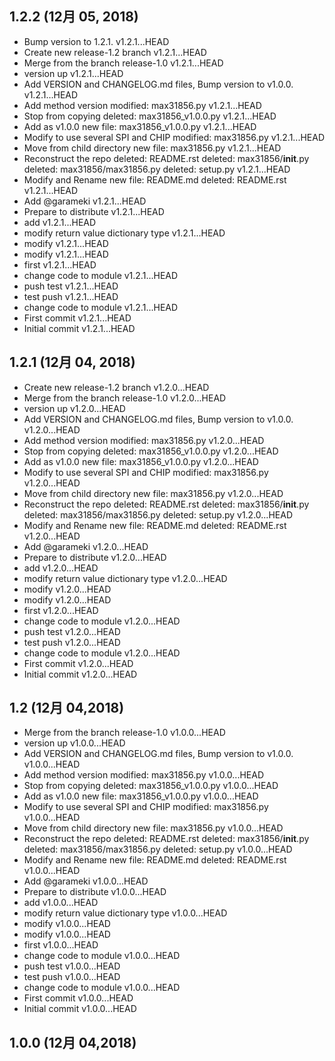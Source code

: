 ## 1.2.2 (12月 05, 2018)
  - Bump version to 1.2.1.  v1.2.1...HEAD
  - Create new release-1.2 branch  v1.2.1...HEAD
  - Merge from the branch release-1.0  v1.2.1...HEAD
  - version up  v1.2.1...HEAD
  - Add VERSION and CHANGELOG.md files, Bump version to v1.0.0.  v1.2.1...HEAD
  - Add method version 	modified:   max31856.py  v1.2.1...HEAD
  - Stop from copying 	deleted:    max31856_v1.0.0.py  v1.2.1...HEAD
  - Add as v1.0.0 	new file:   max31856_v1.0.0.py  v1.2.1...HEAD
  - Modify to use several SPI and CHIP 	modified:   max31856.py  v1.2.1...HEAD
  - Move from child directory 	new file:   max31856.py  v1.2.1...HEAD
  - Reconstruct the repo 	deleted:    README.rst 	deleted:    max31856/__init__.py 	deleted:    max31856/max31856.py 	deleted:    setup.py  v1.2.1...HEAD
  - Modify and Rename 	new file:   README.md 	deleted:    README.rst  v1.2.1...HEAD
  - Add @garameki  v1.2.1...HEAD
  - Prepare to distribute  v1.2.1...HEAD
  - add  v1.2.1...HEAD
  - modify return value dictionary type  v1.2.1...HEAD
  - modify  v1.2.1...HEAD
  - modify  v1.2.1...HEAD
  - first  v1.2.1...HEAD
  - change code to module  v1.2.1...HEAD
  - push test  v1.2.1...HEAD
  - test push  v1.2.1...HEAD
  - change code to module  v1.2.1...HEAD
  - First commit  v1.2.1...HEAD
  - Initial commit  v1.2.1...HEAD

## 1.2.1 (12月 04, 2018)
  - Create new release-1.2 branch  v1.2.0...HEAD
  - Merge from the branch release-1.0  v1.2.0...HEAD
  - version up  v1.2.0...HEAD
  - Add VERSION and CHANGELOG.md files, Bump version to v1.0.0.  v1.2.0...HEAD
  - Add method version 	modified:   max31856.py  v1.2.0...HEAD
  - Stop from copying 	deleted:    max31856_v1.0.0.py  v1.2.0...HEAD
  - Add as v1.0.0 	new file:   max31856_v1.0.0.py  v1.2.0...HEAD
  - Modify to use several SPI and CHIP 	modified:   max31856.py  v1.2.0...HEAD
  - Move from child directory 	new file:   max31856.py  v1.2.0...HEAD
  - Reconstruct the repo 	deleted:    README.rst 	deleted:    max31856/__init__.py 	deleted:    max31856/max31856.py 	deleted:    setup.py  v1.2.0...HEAD
  - Modify and Rename 	new file:   README.md 	deleted:    README.rst  v1.2.0...HEAD
  - Add @garameki  v1.2.0...HEAD
  - Prepare to distribute  v1.2.0...HEAD
  - add  v1.2.0...HEAD
  - modify return value dictionary type  v1.2.0...HEAD
  - modify  v1.2.0...HEAD
  - modify  v1.2.0...HEAD
  - first  v1.2.0...HEAD
  - change code to module  v1.2.0...HEAD
  - push test  v1.2.0...HEAD
  - test push  v1.2.0...HEAD
  - change code to module  v1.2.0...HEAD
  - First commit  v1.2.0...HEAD
  - Initial commit  v1.2.0...HEAD

## 1.2 (12月 04,2018)
  - Merge from the branch release-1.0  v1.0.0...HEAD
  - version up  v1.0.0...HEAD
  - Add VERSION and CHANGELOG.md files, Bump version to v1.0.0.  v1.0.0...HEAD
  - Add method version 	modified:   max31856.py  v1.0.0...HEAD
  - Stop from copying 	deleted:    max31856_v1.0.0.py  v1.0.0...HEAD
  - Add as v1.0.0 	new file:   max31856_v1.0.0.py  v1.0.0...HEAD
  - Modify to use several SPI and CHIP 	modified:   max31856.py  v1.0.0...HEAD
  - Move from child directory 	new file:   max31856.py  v1.0.0...HEAD
  - Reconstruct the repo 	deleted:    README.rst 	deleted:    max31856/__init__.py 	deleted:    max31856/max31856.py 	deleted:    setup.py  v1.0.0...HEAD
  - Modify and Rename 	new file:   README.md 	deleted:    README.rst  v1.0.0...HEAD
  - Add @garameki  v1.0.0...HEAD
  - Prepare to distribute  v1.0.0...HEAD
  - add  v1.0.0...HEAD
  - modify return value dictionary type  v1.0.0...HEAD
  - modify  v1.0.0...HEAD
  - modify  v1.0.0...HEAD
  - first  v1.0.0...HEAD
  - change code to module  v1.0.0...HEAD
  - push test  v1.0.0...HEAD
  - test push  v1.0.0...HEAD
  - change code to module  v1.0.0...HEAD
  - First commit  v1.0.0...HEAD
  - Initial commit  v1.0.0...HEAD

## 1.0.0 (12月 04,2018)


